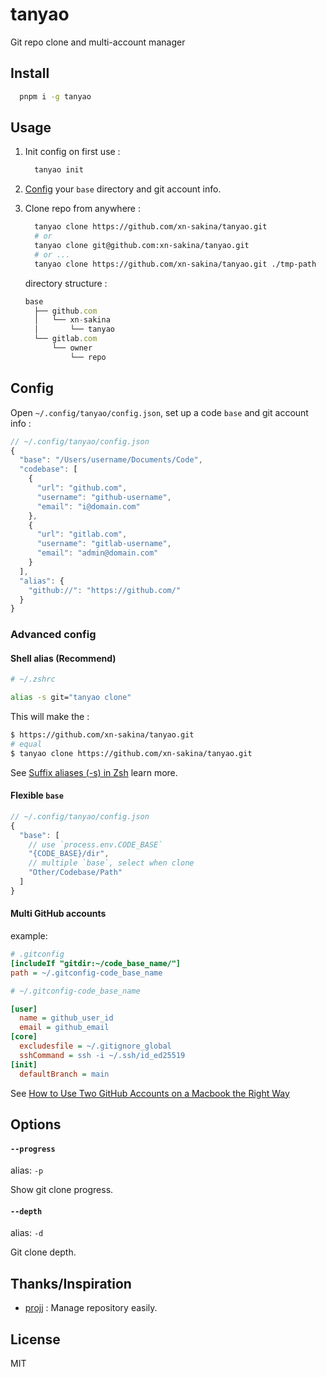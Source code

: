 # tanyao

Git repo clone and multi-account manager

## Install

```bash
  pnpm i -g tanyao
```

## Usage

1. Init config on first use :

    ```bash
      tanyao init
    ```

2. [Config](#config) your `base` directory and git account info.

3. Clone repo from anywhere :

    ```bash
      tanyao clone https://github.com/xn-sakina/tanyao.git
      # or
      tanyao clone git@github.com:xn-sakina/tanyao.git
      # or ... 
      tanyao clone https://github.com/xn-sakina/tanyao.git ./tmp-path
    ```
  
    directory structure :

    ```ts
    base
      ├── github.com
      │   └── xn-sakina
      │       └── tanyao
      └── gitlab.com
          └── owner
              └── repo
    ```

## Config

Open `~/.config/tanyao/config.json`, set up a code `base` and git account info :

```ts
// ~/.config/tanyao/config.json
{
  "base": "/Users/username/Documents/Code",
  "codebase": [
    {
      "url": "github.com",
      "username": "github-username",
      "email": "i@domain.com"
    },
    {
      "url": "gitlab.com",
      "username": "gitlab-username",
      "email": "admin@domain.com"
    }
  ],
  "alias": {
    "github://": "https://github.com/"
  }
}
```

### Advanced config

#### Shell alias (Recommend)

```bash
# ~/.zshrc

alias -s git="tanyao clone"
```

This will make the :

```bash
$ https://github.com/xn-sakina/tanyao.git
# equal
$ tanyao clone https://github.com/xn-sakina/tanyao.git
```

See [Suffix aliases (-s) in Zsh](https://www.stefanjudis.com/today-i-learned/suffix-aliases-in-zsh/) learn more.

#### Flexible `base`

```ts
// ~/.config/tanyao/config.json
{
  "base": [
    // use `process.env.CODE_BASE`
    "{CODE_BASE}/dir", 
    // multiple `base`, select when clone
    "Other/Codebase/Path"
  ]
}
```

#### Multi GitHub accounts

example:

```ini
# .gitconfig
[includeIf "gitdir:~/code_base_name/"]
path = ~/.gitconfig-code_base_name
```

```ini
# ~/.gitconfig-code_base_name

[user]
  name = github_user_id
  email = github_email
[core]
  excludesfile = ~/.gitignore_global
  sshCommand = ssh -i ~/.ssh/id_ed25519
[init]
  defaultBranch = main
```

See [How to Use Two GitHub Accounts on a Macbook the Right Way](https://fayazahmed.com/articles/how-to-use-two-github-accounts-on-a-macbook-the-right-way)

## Options

#### `--progress`

alias: `-p`

Show git clone progress.

#### `--depth`

alias: `-d`

Git clone depth.

## Thanks/Inspiration

 - [projj](https://github.com/popomore/projj) : Manage repository easily.

## License

MIT